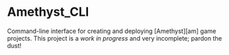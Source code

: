# Amethyst_CLI

Command-line interface for creating and deploying [Amethyst][am] game projects.
This project is a *work in progress* and very incomplete; pardon the dust!
